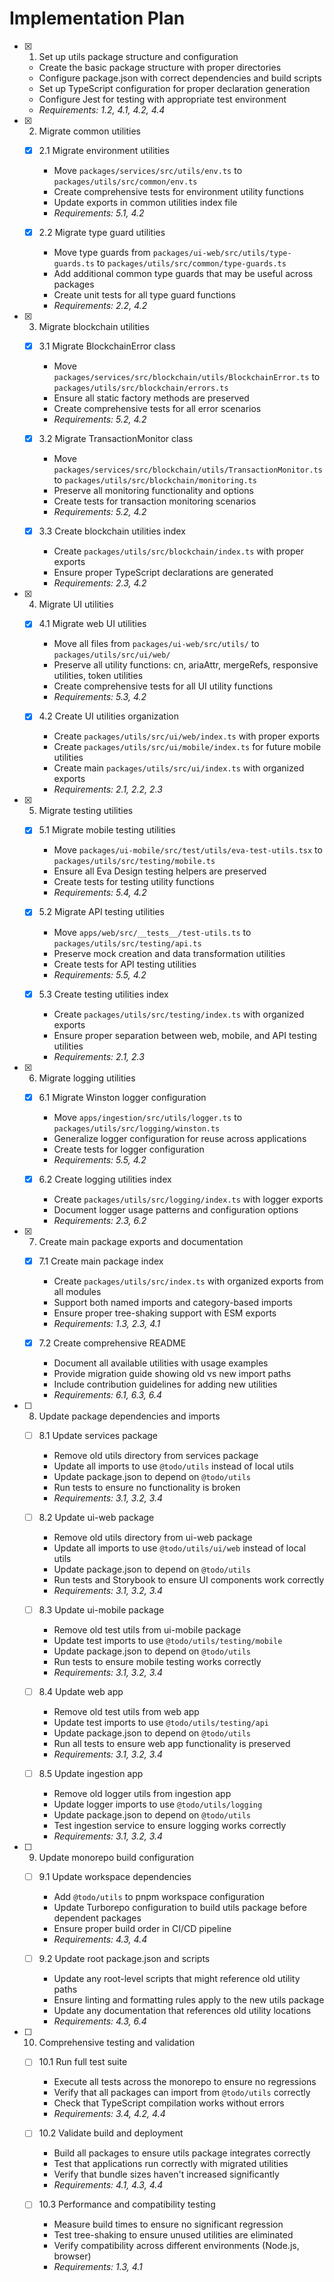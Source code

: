 # Implementation Plan

- [x] 1. Set up utils package structure and configuration
  - Create the basic package structure with proper directories
  - Configure package.json with correct dependencies and build scripts
  - Set up TypeScript configuration for proper declaration generation
  - Configure Jest for testing with appropriate test environment
  - _Requirements: 1.2, 4.1, 4.2, 4.4_

- [x] 2. Migrate common utilities
  - [x] 2.1 Migrate environment utilities
    - Move `packages/services/src/utils/env.ts` to `packages/utils/src/common/env.ts`
    - Create comprehensive tests for environment utility functions
    - Update exports in common utilities index file
    - _Requirements: 5.1, 4.2_

  - [x] 2.2 Migrate type guard utilities
    - Move type guards from `packages/ui-web/src/utils/type-guards.ts` to `packages/utils/src/common/type-guards.ts`
    - Add additional common type guards that may be useful across packages
    - Create unit tests for all type guard functions
    - _Requirements: 2.2, 4.2_

- [x] 3. Migrate blockchain utilities
  - [x] 3.1 Migrate BlockchainError class
    - Move `packages/services/src/blockchain/utils/BlockchainError.ts` to `packages/utils/src/blockchain/errors.ts`
    - Ensure all static factory methods are preserved
    - Create comprehensive tests for all error scenarios
    - _Requirements: 5.2, 4.2_

  - [x] 3.2 Migrate TransactionMonitor class
    - Move `packages/services/src/blockchain/utils/TransactionMonitor.ts` to `packages/utils/src/blockchain/monitoring.ts`
    - Preserve all monitoring functionality and options
    - Create tests for transaction monitoring scenarios
    - _Requirements: 5.2, 4.2_

  - [x] 3.3 Create blockchain utilities index
    - Create `packages/utils/src/blockchain/index.ts` with proper exports
    - Ensure proper TypeScript declarations are generated
    - _Requirements: 2.3, 4.2_

- [x] 4. Migrate UI utilities
  - [x] 4.1 Migrate web UI utilities
    - Move all files from `packages/ui-web/src/utils/` to `packages/utils/src/ui/web/`
    - Preserve all utility functions: cn, ariaAttr, mergeRefs, responsive utilities, token utilities
    - Create comprehensive tests for all UI utility functions
    - _Requirements: 5.3, 4.2_

  - [x] 4.2 Create UI utilities organization
    - Create `packages/utils/src/ui/web/index.ts` with proper exports
    - Create `packages/utils/src/ui/mobile/index.ts` for future mobile utilities
    - Create main `packages/utils/src/ui/index.ts` with organized exports
    - _Requirements: 2.1, 2.2, 2.3_

- [x] 5. Migrate testing utilities
  - [x] 5.1 Migrate mobile testing utilities
    - Move `packages/ui-mobile/src/test/utils/eva-test-utils.tsx` to `packages/utils/src/testing/mobile.ts`
    - Ensure all Eva Design testing helpers are preserved
    - Create tests for testing utility functions
    - _Requirements: 5.4, 4.2_

  - [x] 5.2 Migrate API testing utilities
    - Move `apps/web/src/__tests__/test-utils.ts` to `packages/utils/src/testing/api.ts`
    - Preserve mock creation and data transformation utilities
    - Create tests for API testing utilities
    - _Requirements: 5.5, 4.2_

  - [x] 5.3 Create testing utilities index
    - Create `packages/utils/src/testing/index.ts` with organized exports
    - Ensure proper separation between web, mobile, and API testing utilities
    - _Requirements: 2.1, 2.3_

- [x] 6. Migrate logging utilities
  - [x] 6.1 Migrate Winston logger configuration
    - Move `apps/ingestion/src/utils/logger.ts` to `packages/utils/src/logging/winston.ts`
    - Generalize logger configuration for reuse across applications
    - Create tests for logger configuration
    - _Requirements: 5.5, 4.2_

  - [x] 6.2 Create logging utilities index
    - Create `packages/utils/src/logging/index.ts` with logger exports
    - Document logger usage patterns and configuration options
    - _Requirements: 2.3, 6.2_

- [x] 7. Create main package exports and documentation
  - [x] 7.1 Create main package index
    - Create `packages/utils/src/index.ts` with organized exports from all modules
    - Support both named imports and category-based imports
    - Ensure proper tree-shaking support with ESM exports
    - _Requirements: 1.3, 2.3, 4.1_

  - [x] 7.2 Create comprehensive README
    - Document all available utilities with usage examples
    - Provide migration guide showing old vs new import paths
    - Include contribution guidelines for adding new utilities
    - _Requirements: 6.1, 6.3, 6.4_

- [ ] 8. Update package dependencies and imports
  - [ ] 8.1 Update services package
    - Remove old utils directory from services package
    - Update all imports to use `@todo/utils` instead of local utils
    - Update package.json to depend on `@todo/utils`
    - Run tests to ensure no functionality is broken
    - _Requirements: 3.1, 3.2, 3.4_

  - [ ] 8.2 Update ui-web package
    - Remove old utils directory from ui-web package
    - Update all imports to use `@todo/utils/ui/web` instead of local utils
    - Update package.json to depend on `@todo/utils`
    - Run tests and Storybook to ensure UI components work correctly
    - _Requirements: 3.1, 3.2, 3.4_

  - [ ] 8.3 Update ui-mobile package
    - Remove old test utils from ui-mobile package
    - Update test imports to use `@todo/utils/testing/mobile`
    - Update package.json to depend on `@todo/utils`
    - Run tests to ensure mobile testing works correctly
    - _Requirements: 3.1, 3.2, 3.4_

  - [ ] 8.4 Update web app
    - Remove old test utils from web app
    - Update test imports to use `@todo/utils/testing/api`
    - Update package.json to depend on `@todo/utils`
    - Run all tests to ensure web app functionality is preserved
    - _Requirements: 3.1, 3.2, 3.4_

  - [ ] 8.5 Update ingestion app
    - Remove old logger utils from ingestion app
    - Update logger imports to use `@todo/utils/logging`
    - Update package.json to depend on `@todo/utils`
    - Test ingestion service to ensure logging works correctly
    - _Requirements: 3.1, 3.2, 3.4_

- [ ] 9. Update monorepo build configuration
  - [ ] 9.1 Update workspace dependencies
    - Add `@todo/utils` to pnpm workspace configuration
    - Update Turborepo configuration to build utils package before dependent packages
    - Ensure proper build order in CI/CD pipeline
    - _Requirements: 4.3, 4.4_

  - [ ] 9.2 Update root package.json and scripts
    - Update any root-level scripts that might reference old utility paths
    - Ensure linting and formatting rules apply to the new utils package
    - Update any documentation that references old utility locations
    - _Requirements: 4.3, 6.4_

- [ ] 10. Comprehensive testing and validation
  - [ ] 10.1 Run full test suite
    - Execute all tests across the monorepo to ensure no regressions
    - Verify that all packages can import from `@todo/utils` correctly
    - Check that TypeScript compilation works without errors
    - _Requirements: 3.4, 4.2, 4.4_

  - [ ] 10.2 Validate build and deployment
    - Build all packages to ensure utils package integrates correctly
    - Test that applications run correctly with migrated utilities
    - Verify that bundle sizes haven't increased significantly
    - _Requirements: 4.1, 4.3, 4.4_

  - [ ] 10.3 Performance and compatibility testing
    - Measure build times to ensure no significant regression
    - Test tree-shaking to ensure unused utilities are eliminated
    - Verify compatibility across different environments (Node.js, browser)
    - _Requirements: 1.3, 4.1_
